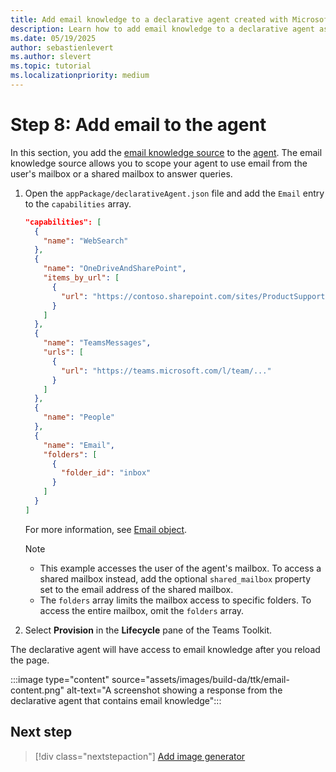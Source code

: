 ```yaml
---
title: Add email knowledge to a declarative agent created with Microsoft 365 Agents Toolkit
description: Learn how to add email knowledge to a declarative agent as a step in building your first agent with Microsoft 365 Agents Toolkit.
ms.date: 05/19/2025
author: sebastienlevert
ms.author: slevert
ms.topic: tutorial
ms.localizationpriority: medium
---
```


# Step 8: Add email to the agent

In this section, you add the [email knowledge source](knowledge-sources.md#email) to the [agent](build-declarative-agents-create-agent.md). The email knowledge source allows you to scope your agent to use email from the user's mailbox or a shared mailbox to answer queries.

1. Open the `appPackage/declarativeAgent.json` file and add the `Email` entry to the `capabilities` array.

    ```json
    "capabilities": [
      {
        "name": "WebSearch"
      },
      {
        "name": "OneDriveAndSharePoint",
        "items_by_url": [
          {
            "url": "https://contoso.sharepoint.com/sites/ProductSupport"
          }
        ]
      },
      {
        "name": "TeamsMessages",
        "urls": [
          {
            "url": "https://teams.microsoft.com/l/team/..."
          }
        ]
      },
      {
        "name": "People"
      },
      {
        "name": "Email",
        "folders": [
          {
            "folder_id": "inbox"
          }
        ]
      }
    ]
    ```

    For more information, see [Email object](declarative-agent-manifest-1.4.md#email-object).

    > [!NOTE]
    >
    > - This example accesses the user of the agent's mailbox. To access a shared mailbox instead, add the optional `shared_mailbox` property set to the email address of the shared mailbox.
    > - The `folders` array limits the mailbox access to specific folders. To access the entire mailbox, omit the `folders` array.

1. Select **Provision** in the **Lifecycle** pane of the Teams Toolkit.

The declarative agent will have access to email knowledge after you reload the page.

:::image type="content" source="assets/images/build-da/ttk/email-content.png" alt-text="A screenshot showing a response from the declarative agent that contains email knowledge":::

## Next step

> [!div class="nextstepaction"]
> [Add image generator](build-declarative-agents-image-generator.md)
